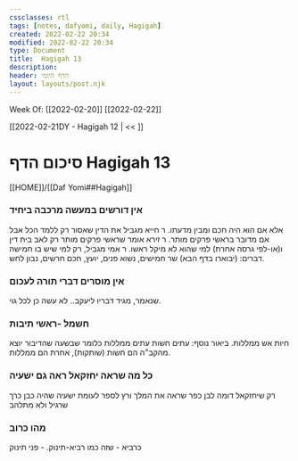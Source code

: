 ```yaml
---
cssclasses: rtl
tags: [notes, dafyomi, daily, Hagigah] 
created: 2022-02-22 20:34
modified: 2022-02-22 20:34
type: Document
title:  Hagigah 13
description:
header: הדף היומי 
layout: layouts/post.njk
---
```

Week Of: [[2022-02-20]]
[[2022-02-22]]

[[2022-02-21DY - Hagigah 12 | << ]] 

# סיכום הדף  Hagigah 13

[[HOME]]/[[Daf Yomi##Hagigah]]

### אין דורשים במעשה מרכבה ביחיד
אלא אם הוא היה חכם ומבין מדעתו.
ר חייא מגביל את הדין שאסור רק ללמד הכל אבל אם מדובר בראשי פרקים מותר.
ר זירא אומר שראשי פרקים מותר רק לאב בית דין ו(או-לפי גרסה אחרת) למי שהוא לא מיקל ראשו.
ר אמי מגביל, רק למי שיש בו חמישה דברים: (יבוארו בדף הבא) שר חמישים, נשוא פנים, יועץ, חכם חרשים, נבון לחש.
### אין מוסרים דברי תורה לעכום
שנאמר, מגיד דבריו ליעקב.. לא עשה כן לכל גוי.
### חשמל -ראשי תיבות
חיות אש ממללות.
ביאור נוסף: עתים חשות עתים ממללות כלומר שבשעה שהדיבור יוצא מהקב"ה הם חשות (שותקות), אחרת הם ממללות.
### כל מה שראה יחזקאל ראה גם ישעיה
רק שיחזקאל דומה לבן כפר שראה את המלך ורץ לספר לעומת ישעיה שהיה כבן כרך שרגיל ולא מתלהב
### מהו כרוב
כרביא - שזה כמו רביא-תינוק. - פני תינוק

